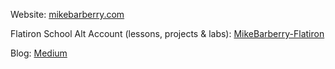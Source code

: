 Website: [mikebarberry.com](https://mikebarberry.com)

Flatiron School Alt Account (lessons, projects & labs): [MikeBarberry-Flatiron](https://github.com/MikeBarberry-Flatiron)
 
Blog: [Medium](https://mikebarberry.medium.com/)
 
